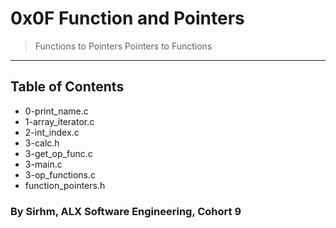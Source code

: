 # 0x0F Function and Pointers
>Functions to Pointers
>Pointers to Functions

*** 

## Table of Contents
* 0-print_name.c
* 1-array_iterator.c
* 2-int_index.c
* 3-calc.h
* 3-get_op_func.c
* 3-main.c
* 3-op_functions.c
* function_pointers.h

### By Sirhm, ALX Software Engineering, Cohort 9
